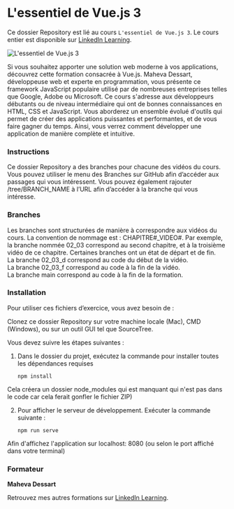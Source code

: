 # L'essentiel de Vue.js 3

Ce dossier Repository est lié au cours `L'essentiel de Vue.js 3`. Le cours entier est disponible sur [LinkedIn Learning][lil-course-url].

![L'essentiel de Vue.js 3][lil-thumbnail-url]

Si vous souhaitez apporter une solution web moderne à vos applications, découvrez cette formation consacrée à Vue.js. Maheva Dessart, développeuse web et experte en programmation, vous présente ce framework JavaScript populaire utilisé par de nombreuses entreprises telles que Google, Adobe ou Microsoft. Ce cours s'adresse aux développeurs débutants ou de niveau intermédiaire qui ont de bonnes connaissances en HTML, CSS et JavaScript. Vous aborderez un ensemble évolué d'outils qui permet de créer des applications puissantes et performantes, et de vous faire gagner du temps. Ainsi, vous verrez comment développer une application de manière complète et intuitive.

### Instructions 

Ce dossier Repository a des branches pour chacune des vidéos du cours. Vous pouvez utiliser le menu des Branches sur GitHub afin d’accéder aux passages qui vous intéressent. Vous pouvez également rajouter /tree/BRANCH_NAME à l’URL afin d’accéder à la branche qui vous intéresse. 

### Branches 

Les branches sont structurées de manière à correspondre aux vidéos du cours. La convention de nommage est : CHAPITRE#_VIDEO#. 
Par exemple, la branche nommée 02_03 correspond au second chapitre, et à la troisième vidéo de ce chapitre. Certaines branches ont un état de départ et de fin.  
La branche 02_03_d correspond au code du début de la vidéo.  
La branche 02_03_f correspond au code à la fin de la vidéo.  
La branche main correspond au code à la fin de la formation. 

### Installation 

Pour utiliser ces fichiers d’exercice, vous avez besoin de : 

Clonez ce dossier Repository sur votre machine locale (Mac), CMD (Windows), ou sur un outil GUI tel que SourceTree. 

Vous devez suivre les étapes suivantes :

1. Dans le dossier du projet, exécutez la commande pour installer toutes les dépendances requises

    ```
    npm install
    ```

Cela créera un dossier node_modules qui est manquant qui n'est pas dans le code car cela ferait gonfler le fichier ZIP)

2. Pour afficher le serveur de développement. Exécuter la commande suivante :

    ```
    npm run serve
    ```

Afin d'affichez l'application sur localhost: 8080 (ou selon le port affiché dans votre terminal)

### Formateur

**Maheva Dessart**

Retrouvez mes autres formations sur [LinkedIn Learning][lil-URL-trainer].

[0]: # (Replace these placeholder URLs with actual course URLs)
[lil-course-url]: https://www.linkedin.com/learning/l-essentiel-de-vue-js-3
[lil-thumbnail-url]: https://media-exp1.licdn.com/dms/image/C4D0DAQE8kl689yURcQ/learning-public-crop_675_1200/0/1605012675335?e=1645887600&v=beta&t=9EtVliW-8pKb634Qd-LJpWvol01JqksxgcXv61HACSw
[lil-URL-trainer]: https://www.linkedin.com/learning/instructors/maheva-dessart
